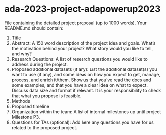 # ada-2023-project-adapowerup2023

File containing the detailed project proposal (up to 1000 words). Your README.md should contain:

1. Title
2. Abstract: A 150 word description of the project idea and goals. What’s the motivation behind your project? What story would you like to tell, and why?
3. Research Questions: A list of research questions you would like to address during the project.
4. Proposed additional datasets (if any): List the additional dataset(s) you want to use (if any), and some ideas on how you expect to get, manage, process, and enrich it/them. Show us that you’ve read the docs and some examples, and that you have a clear idea on what to expect. Discuss data size and format if relevant. It is your responsibility to check that what you propose is feasible.
5. Methods
6. Proposed timeline
7. Organization within the team: A list of internal milestones up until project Milestone P3.
8. Questions for TAs (optional): Add here any questions you have for us related to the proposed project.

##

